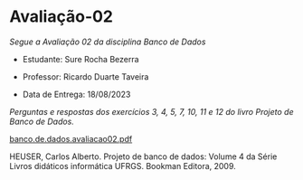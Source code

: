 # Avaliação-02

*Segue a Avaliação 02 da disciplina Banco de Dados*

* Estudante: Sure Rocha Bezerra 

* Professor: Ricardo Duarte Taveira

* Data de Entrega: 18/08/2023

*Perguntas e respostas dos exercícios 3, 4, 5, 7, 10, 11 e 12 do livro Projeto de Banco de Dados.*

[banco.de.dados.avaliacao02.pdf](https://github.com/surerocha/bd-p4-info/files/12377724/banco.de.dados.avaliacao02.pdf)

HEUSER, Carlos Alberto. Projeto de banco de dados: Volume 4 da Série Livros didáticos informática UFRGS. Bookman Editora, 2009.
